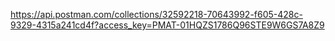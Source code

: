 https://api.postman.com/collections/32592218-70643992-f605-428c-9329-4315a241cd4f?access_key=PMAT-01HQZS1786Q96STE9W6GS7A8Z9
